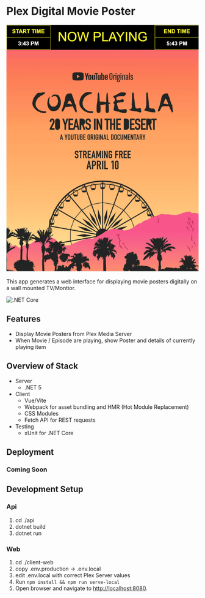 # Plex Digital Movie Poster

![Example Poster](./docs/poster_example.png)

This app generates a web interface for displaying movie posters digitally on a wall mounted TV/Montior. 

![.NET Core](https://github.com/jensenkd/plex-poster/workflows/.NET%20Core/badge.svg)

## Features
- Display Movie Posters from Plex Media Server
- When Movie / Episode are playing, show Poster and details of currently playing item

## Overview of Stack
- Server
  - .NET 5
- Client
  - Vue/Vite
  - Webpack for asset bundling and HMR (Hot Module Replacement)
  - CSS Modules
  - Fetch API for REST requests
- Testing
  - xUnit for .NET Core

## Deployment

### Coming Soon

## Development Setup

### Api
1. cd ./api
1. dotnet build
2. dotnet run

### Web
1. cd ./client-web
2. copy .env.production -> .env.local
3. edit .env.local with correct Plex Server values
4. Run `npm install && npm run serve-local`
5. Open browser and navigate to [http://localhost:8080](http://localhost:8080).
